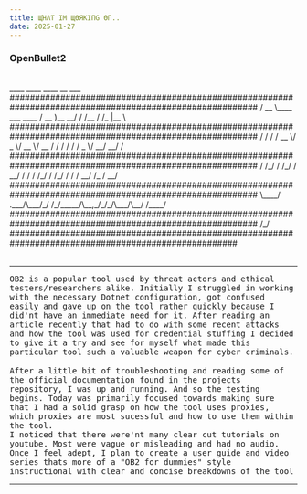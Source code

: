 ```yaml
---
title: ЩΉΛƬ IM ЩӨЯKIПG ӨП..
date: 2025-01-27
---
```


### OpenBullet2 
<no shade> 
<br> 
   ____                   ____        ____     __     ___  #########################################################################################################
  / __ \____  ___  ____  / __ )__  __/ / /__  / /_   |__ \ #########################################################################################################
 / / / / __ \/ _ \/ __ \/ __  / / / / / / _ \/ __/   __/ / #########################################################################################################
/ /_/ / /_/ /  __/ / / / /_/ / /_/ / / /  __/ /_    / __/  #########################################################################################################
\____/ .___/\___/_/ /_/_____/\__,_/_/_/\___/\__/   /____/  #########################################################################################################
    /_/                                                   #####################################################################################################<br>                          
<br>
<hr noshade>
<tt>OB2 is a popular tool used by threat actors and ethical testers/researchers alike. Initially I struggled in working with the necessary Dotnet configuration, got confused easily and gave up on the tool rather quickly because I did'nt have an immediate need for it. After reading an article recently that had to do with some recent attacks and how the tool was used for credential stuffing I decided to give it a try and see for myself what made this particular tool such a valuable weapon for cyber criminals.</tt><br>
<br>
<tt>After a little bit of troubleshooting and reading some of the official documentation found in the projects repository, I was up and running. And so the testing begins. Today was primarily focused towards making sure that I had a solid grasp on how the tool uses proxies, which proxies are most sucessful and how to use them within the tool.</tt>
<br>
<tt>I noticed that there were'nt many clear cut tutorials on youtube. Most were vague or misleading and had no audio. Once I feel adept, I plan to create a user guide and video series thats more of a "OB2 for dummies" style instructional with clear and concise breakdowns of the tool</tt><br>
<hr noshade>




